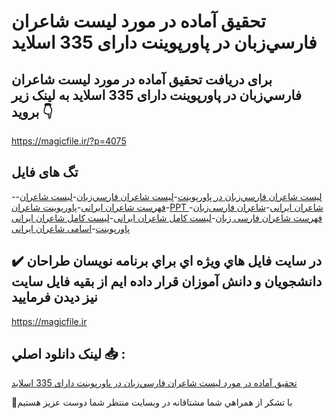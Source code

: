 # تحقیق آماده در مورد لیست شاعران فارسي‌زبان در پاورپوینت دارای 335 اسلاید

## برای دریافت تحقیق آماده در مورد لیست شاعران فارسي‌زبان در پاورپوینت دارای 335 اسلاید به لینک زیر بروید 👇

https://magicfile.ir/?p=4075

## تگ های فایل

-[لیست شاعران فارسي‌زبان در پاورپوینت](https://magicfile.ir/product/%d8%aa%d8%ad%d9%82%db%8c%d9%82-%d8%a2%d9%85%d8%a7%d8%af%d9%87-%d9%84%db%8c%d8%b3%d8%aa-%d8%b4%d8%a7%d8%b9%d8%b1%d8%a7%d9%86-%d9%81%d8%a7%d8%b1%d8%b3%d9%8a%d8%b2%d8%a8%d8%a7%d9%86-%d9%be%d8%a7%d9%88%d8%b1%d9%be%d9%88%db%8c%d9%86%d8%aa/)-[لیست شاعران فارسي‌زبان](https://magicfile.ir/product/%d8%aa%d8%ad%d9%82%db%8c%d9%82-%d8%a2%d9%85%d8%a7%d8%af%d9%87-%d9%84%db%8c%d8%b3%d8%aa-%d8%b4%d8%a7%d8%b9%d8%b1%d8%a7%d9%86-%d9%81%d8%a7%d8%b1%d8%b3%d9%8a%d8%b2%d8%a8%d8%a7%d9%86-%d9%be%d8%a7%d9%88%d8%b1%d9%be%d9%88%db%8c%d9%86%d8%aa/)-[لیست شاعران](https://magicfile.ir/product/%d8%aa%d8%ad%d9%82%db%8c%d9%82-%d8%a2%d9%85%d8%a7%d8%af%d9%87-%d9%84%db%8c%d8%b3%d8%aa-%d8%b4%d8%a7%d8%b9%d8%b1%d8%a7%d9%86-%d9%81%d8%a7%d8%b1%d8%b3%d9%8a%d8%b2%d8%a8%d8%a7%d9%86-%d9%be%d8%a7%d9%88%d8%b1%d9%be%d9%88%db%8c%d9%86%d8%aa/)-[فهرست شاعران ایرانی](https://magicfile.ir/product/%d8%aa%d8%ad%d9%82%db%8c%d9%82-%d8%a2%d9%85%d8%a7%d8%af%d9%87-%d9%84%db%8c%d8%b3%d8%aa-%d8%b4%d8%a7%d8%b9%d8%b1%d8%a7%d9%86-%d9%81%d8%a7%d8%b1%d8%b3%d9%8a%d8%b2%d8%a8%d8%a7%d9%86-%d9%be%d8%a7%d9%88%d8%b1%d9%be%d9%88%db%8c%d9%86%d8%aa/)-[پاورپوینت شاعران](https://magicfile.ir/product/%d8%aa%d8%ad%d9%82%db%8c%d9%82-%d8%a2%d9%85%d8%a7%d8%af%d9%87-%d9%84%db%8c%d8%b3%d8%aa-%d8%b4%d8%a7%d8%b9%d8%b1%d8%a7%d9%86-%d9%81%d8%a7%d8%b1%d8%b3%d9%8a%d8%b2%d8%a8%d8%a7%d9%86-%d9%be%d8%a7%d9%88%d8%b1%d9%be%d9%88%db%8c%d9%86%d8%aa/)-[PPT شاعران ایرانی](https://magicfile.ir/product/%d8%aa%d8%ad%d9%82%db%8c%d9%82-%d8%a2%d9%85%d8%a7%d8%af%d9%87-%d9%84%db%8c%d8%b3%d8%aa-%d8%b4%d8%a7%d8%b9%d8%b1%d8%a7%d9%86-%d9%81%d8%a7%d8%b1%d8%b3%d9%8a%d8%b2%d8%a8%d8%a7%d9%86-%d9%be%d8%a7%d9%88%d8%b1%d9%be%d9%88%db%8c%d9%86%d8%aa/)-[شاعران فارسی‌زبان](https://magicfile.ir/product/%d8%aa%d8%ad%d9%82%db%8c%d9%82-%d8%a2%d9%85%d8%a7%d8%af%d9%87-%d9%84%db%8c%d8%b3%d8%aa-%d8%b4%d8%a7%d8%b9%d8%b1%d8%a7%d9%86-%d9%81%d8%a7%d8%b1%d8%b3%d9%8a%d8%b2%d8%a8%d8%a7%d9%86-%d9%be%d8%a7%d9%88%d8%b1%d9%be%d9%88%db%8c%d9%86%d8%aa/)-[فهرست شاعران فارسی زبان](https://magicfile.ir/product/%d8%aa%d8%ad%d9%82%db%8c%d9%82-%d8%a2%d9%85%d8%a7%d8%af%d9%87-%d9%84%db%8c%d8%b3%d8%aa-%d8%b4%d8%a7%d8%b9%d8%b1%d8%a7%d9%86-%d9%81%d8%a7%d8%b1%d8%b3%d9%8a%d8%b2%d8%a8%d8%a7%d9%86-%d9%be%d8%a7%d9%88%d8%b1%d9%be%d9%88%db%8c%d9%86%d8%aa/)-[لیست کامل شاعران ایرانی](https://magicfile.ir/product/%d8%aa%d8%ad%d9%82%db%8c%d9%82-%d8%a2%d9%85%d8%a7%d8%af%d9%87-%d9%84%db%8c%d8%b3%d8%aa-%d8%b4%d8%a7%d8%b9%d8%b1%d8%a7%d9%86-%d9%81%d8%a7%d8%b1%d8%b3%d9%8a%d8%b2%d8%a8%d8%a7%d9%86-%d9%be%d8%a7%d9%88%d8%b1%d9%be%d9%88%db%8c%d9%86%d8%aa/)-[لیست کامل شاعران ایرانی پاورپوینت](https://magicfile.ir/product/%d8%aa%d8%ad%d9%82%db%8c%d9%82-%d8%a2%d9%85%d8%a7%d8%af%d9%87-%d9%84%db%8c%d8%b3%d8%aa-%d8%b4%d8%a7%d8%b9%d8%b1%d8%a7%d9%86-%d9%81%d8%a7%d8%b1%d8%b3%d9%8a%d8%b2%d8%a8%d8%a7%d9%86-%d9%be%d8%a7%d9%88%d8%b1%d9%be%d9%88%db%8c%d9%86%d8%aa/)-[اسامی شاعران ایرانی](https://magicfile.ir/product/%d8%aa%d8%ad%d9%82%db%8c%d9%82-%d8%a2%d9%85%d8%a7%d8%af%d9%87-%d9%84%db%8c%d8%b3%d8%aa-%d8%b4%d8%a7%d8%b9%d8%b1%d8%a7%d9%86-%d9%81%d8%a7%d8%b1%d8%b3%d9%8a%d8%b2%d8%a8%d8%a7%d9%86-%d9%be%d8%a7%d9%88%d8%b1%d9%be%d9%88%db%8c%d9%86%d8%aa/)

## ✔️ در سايت فايل هاي ويژه اي براي برنامه نويسان طراحان دانشجويان و دانش آموزان قرار داده ايم از بقيه فايل سايت نيز ديدن فرماييد

https://magicfile.ir


## لينک دانلود اصلي 📥 :

[تحقیق آماده در مورد لیست شاعران فارسي‌زبان در پاورپوینت دارای 335 اسلاید](https://magicfile.ir/product/%d8%aa%d8%ad%d9%82%db%8c%d9%82-%d8%a2%d9%85%d8%a7%d8%af%d9%87-%d9%84%db%8c%d8%b3%d8%aa-%d8%b4%d8%a7%d8%b9%d8%b1%d8%a7%d9%86-%d9%81%d8%a7%d8%b1%d8%b3%d9%8a%d8%b2%d8%a8%d8%a7%d9%86-%d9%be%d8%a7%d9%88%d8%b1%d9%be%d9%88%db%8c%d9%86%d8%aa/) 


🙏با تشکر از همراهي شما مشتاقانه در وبسایت منتظر شما دوست عزیز هستیم


